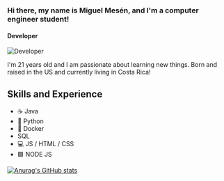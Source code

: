 ### Hi there, my name is Miguel Mesén, and I'm a computer engineer student!
#### Developer
![Developer](https://justresults.co.nz/wp-content/uploads/2015/10/web-developer-banner.png)

I'm 21 years old and I am passionate about learning new things.
Born and raised in the US and currently living in Costa Rica! 

## Skills and Experience
* ☕️ Java
* 🐍  Python
* 🐳 Docker
* SQL 
* 💻  JS / HTML / CSS 
* 🟩  NODE JS


[![Anurag's GitHub stats](https://github-readme-stats.vercel.app/api?username=miguemesen)](https://github.com/anuraghazra/github-readme-stats)
